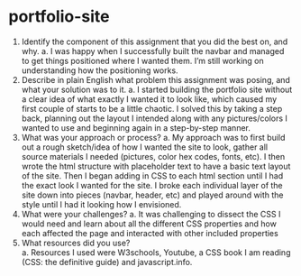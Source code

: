 # portfolio-site
1.	Identify the component of this assignment that you did the
best on, and why. 
a.	I was happy when I successfully built the navbar and managed to get things positioned where I wanted them. I’m still working on understanding how the positioning works.
2.	Describe in plain English what problem this assignment was
posing, and what your solution was to it.
a.	I started building the portfolio site without a clear idea of what exactly I wanted it to look like, which caused my first couple of starts to be a little chaotic. I solved this by taking a step back, planning out the layout I intended along with any pictures/colors I wanted to use and beginning again in a step-by-step manner. 
3.	What was your approach or process? 
a.	My approach was to first build out a rough sketch/idea of how I wanted the site to look, gather all source materials I needed (pictures, color hex codes, fonts, etc). I then wrote the html structure with placeholder text to have a basic text layout of the site. Then I began adding in CSS to each html section until I had the exact look I wanted for the site. I broke each individual layer of the site down into pieces (navbar, header, etc) and played around with the style until I had it looking how I envisioned.
4.	What were your challenges? 
a.	It was challenging to dissect the CSS I would need and learn about all the different CSS properties and how each affected the page and interacted with other included properties
5.	What resources did you use?   
a.	Resources I used were W3schools, Youtube, a CSS book I am reading (CSS: the definitive guide) and javascript.info. 
